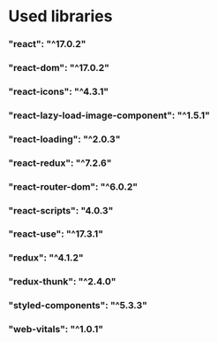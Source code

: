 # Used libraries

### "react": "^17.0.2"
###    "react-dom": "^17.0.2"
###    "react-icons": "^4.3.1"
###    "react-lazy-load-image-component": "^1.5.1"
###    "react-loading": "^2.0.3"
###    "react-redux": "^7.2.6"
###    "react-router-dom": "^6.0.2"
###    "react-scripts": "4.0.3"
###    "react-use": "^17.3.1"
###    "redux": "^4.1.2"
###    "redux-thunk": "^2.4.0"
###   "styled-components": "^5.3.3"
###   "web-vitals": "^1.0.1"